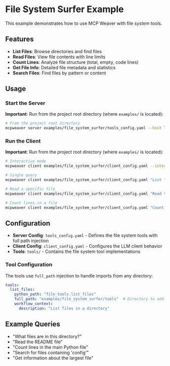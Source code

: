 # File System Surfer Example

This example demonstrates how to use MCP Weaver with file system tools.

## Features

- **List Files**: Browse directories and find files
- **Read Files**: View file contents with line limits
- **Count Lines**: Analyze file structure (total, empty, code lines)
- **Get File Info**: Detailed file metadata and statistics
- **Search Files**: Find files by pattern or content

## Usage

### Start the Server

**Important**: Run from the project root directory (where `examples/` is located):

```bash
# From the project root directory
mcpweaver server examples/file_system_surfer/tools_config.yaml --host localhost --port 8080
```

### Run the Client

**Important**: Run from the project root directory (where `examples/` is located):

```bash
# Interactive mode
mcpweaver client examples/file_system_surfer/client_config.yaml --interactive

# Single query
mcpweaver client examples/file_system_surfer/client_config.yaml "List files in the current directory"

# Read a specific file
mcpweaver client examples/file_system_surfer/client_config.yaml "Read the README.md file"

# Count lines in a file
mcpweaver client examples/file_system_surfer/client_config.yaml "Count lines in pyproject.toml"
```

## Configuration

- **Server Config**: `tools_config.yaml` - Defines the file system tools with full path injection
- **Client Config**: `client_config.yaml` - Configures the LLM client behavior
- **Tools**: `tools/` - Contains the file system tool implementations

### Tool Configuration

The tools use `full_path` injection to handle imports from any directory:

```yaml
tools:
  list_files:
    python_path: "file_tools.list_files"
    full_path: "examples/file_system_surfer/tools"  # Directory to add to Python path
    workflow_context:
      description: "List files in a directory"
```

## Example Queries

- "What files are in this directory?"
- "Read the README file"
- "Count lines in the main Python file"
- "Search for files containing 'config'"
- "Get information about the largest file" 